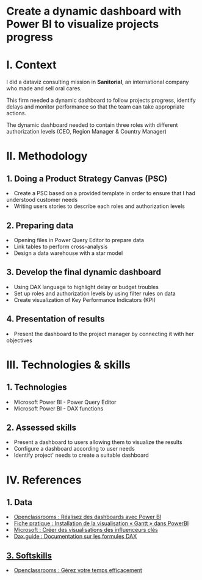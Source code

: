 # Create a dynamic dashboard with Power BI to visualize projects progress

<h1>I. Context</h1>

I did a dataviz consulting mission in **Sanitorial**, an international company who made and sell oral cares.

This firm needed a dynamic dashboard to follow projects progress, identify delays and monitor performance so that the team can take appropriate actions.

The dynamic dashboard needed to contain three roles with different authorization levels (CEO, Region Manager & Country Manager)

<h1>II. Methodology</h1>
  <h2>1. Doing a Product Strategy Canvas (PSC) </h2>
    <li>Create a PSC based on a provided template in order to ensure that I had understood customer needs</li>
    <li>Writing users stories to describe each roles and authorization levels</li>

  <h2>2. Preparing data</h2>
    <li>Opening files in Power Query Editor to prepare data</li>
    <li>Link tables to perform cross-analysis</li>
    <li>Design a data warehouse with a star model</li>
    
  <h2>3. Develop the final dynamic dashboard</h2>
    <li>Using DAX language to highlight delay or budget troubles</li>
    <li>Set up roles and authorization levels by using filter rules on data</li>
    <li>Create visualization of Key Performance Indicators (KPI)</li>

  <h2>4. Presentation of results</h2>
    <li>Present the dashboard to the project manager by connecting it with her objectives</li>

<h1>III. Technologies & skills</h1>

  <h2>1. Technologies</h2>
    <li>Microsoft Power BI - Power Query Editor</li>
    <li>Microsoft Power BI - DAX functions</li>

  <h2>2. Assessed skills</h2>
    <li>Present a dashboard to users allowing them to visualize the results</li>
    <li>Configure a dashboard according to user needs</li>
    <li>Identify project' needs to create a suitable dashboard</li>

<h1>IV. References</h1>

  <h2>1. Data</h2>
    <li><a href="https://openclassrooms.com/fr/courses/7110891-realisez-des-dashboards-avec-power-bi">Openclassrooms : Réalisez des dashboards avec Power BI</a></li>
    <li><a href="https://s3.eu-west-1.amazonaws.com/course.oc-static.com/projects/DAN_V2_P8/Installation+Gantt+(1).pdf">Fiche pratique : Installation de la visualisation « Gantt » dans PowerBI</li>
    <li><a href="https://learn.microsoft.com/fr-fr/power-bi/visuals/power-bi-visualization-influencers?tabs=powerbi-desktop">Microsoft : Créer des visualisations des influenceurs clés</li>
    <li><a href="https://dax.guide/">Dax.guide : Documentation sur les formules DAX</li>
 
  <h2>3. Softskills</h2>
    <li><a href="https://openclassrooms.com/fr/courses/5944991-gerez-votre-temps-efficacement?archived-source=5166341">Openclassrooms : Gérez votre temps efficacement</a></li>
    

